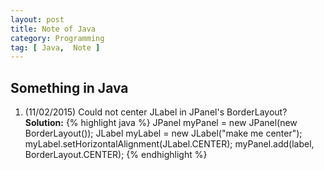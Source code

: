 ```yaml
---
layout: post
title: Note of Java 
category: Programming
tag: [ Java,  Note ]
---
```


## Something in Java

1. (11/02/2015) Could not center JLabel in JPanel's BorderLayout?  
	**Solution:**
{% highlight java %}
JPanel myPanel = new JPanel(new BorderLayout());
JLabel myLabel = new JLabel("make me center");
myLabel.setHorizontalAlignment(JLabel.CENTER);
myPanel.add(label, BorderLayout.CENTER);
{% endhighlight %}
